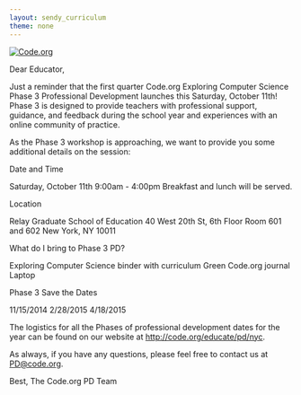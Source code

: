 ```yaml
---
layout: sendy_curriculum
theme: none
---
```


[![Code.org](/images/fit-48/logo.png)](/)

Dear Educator,

Just a reminder that the first quarter Code.org Exploring Computer Science Phase 3 Professional Development launches this Saturday, October 11th! Phase 3 is designed to provide teachers with professional support, guidance, and feedback during the school year and experiences with an online community of practice.

As the Phase 3 workshop is approaching, we want to provide you some additional details on the session:

Date and Time

Saturday, October 11th 
9:00am - 4:00pm 
Breakfast and lunch will be served.

Location

Relay Graduate School of Education
40 West 20th St, 6th Floor
Room 601 and 602
New York, NY 10011

What do I bring to Phase 3 PD?

Exploring Computer Science binder with curriculum 
Green Code.org journal 
Laptop

Phase 3 Save the Dates

11/15/2014 
2/28/2015 
4/18/2015

The logistics for all the Phases of professional development dates for the year can be found on our website at http://code.org/educate/pd/nyc.

As always, if you have any questions, please feel free to contact us at PD@code.org.

Best, 
The Code.org PD Team